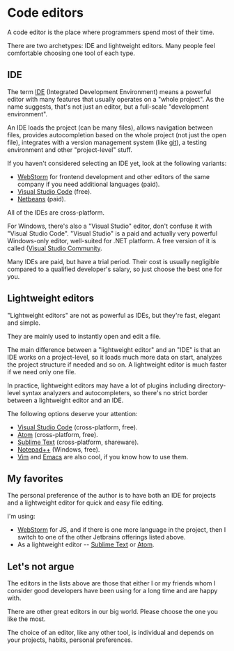# Code editors

A code editor is the place where programmers spend most of their time.

There are two archetypes: IDE and lightweight editors. Many people feel comfortable choosing one tool of each type.

## IDE

The term [IDE](https://en.wikipedia.org/wiki/Integrated_development_environment) (Integrated Development Environment) means a powerful editor with many features that usually operates on a "whole project". As the name suggests, that's not just an editor, but a full-scale "development environment".

An IDE loads the project (can be many files), allows navigation between files, provides autocompletion based on the whole project (not just the open file), integrates with a version management system (like [git](https://git-scm.com/)), a testing environment and other "project-level" stuff.

If you haven't considered selecting an IDE yet, look at the following variants:

- [WebStorm](http://www.jetbrains.com/webstorm/) for frontend development and other editors of the same company if you need additional languages (paid).
- [Visual Studio Code](https://code.visualstudio.com/) (free).
- [Netbeans](http://netbeans.org/) (paid).

All of the IDEs are cross-platform.

For Windows, there's also a "Visual Studio" editor, don't confuse it with "Visual Studio Code". "Visual Studio" is a paid and actually very powerful Windows-only editor, well-suited for .NET platform. A free version of it is called ([Visual Studio Community](https://www.visualstudio.com/vs/community/).

Many IDEs are paid, but have a trial period. Their cost is usually negligible compared to a qualified developer's salary, so just choose the best one for you.

## Lightweight editors

"Lightweight editors" are not as powerful as IDEs, but they're fast, elegant and simple.

They are mainly used to instantly open and edit a file.

The main difference between a "lightweight editor" and an "IDE" is that an IDE works on a project-level, so it loads much more data on start, analyzes the project structure if needed and so on. A lightweight editor is much faster if we need only one file.

In practice, lightweight editors may have a lot of plugins including directory-level syntax analyzers and autocompleters, so there's no strict border between a lightweight editor and an IDE.

The following options deserve your attention:

- [Visual Studio Code](https://code.visualstudio.com/) (cross-platform, free).
- [Atom](https://atom.io/) (cross-platform, free).
- [Sublime Text](http://www.sublimetext.com) (cross-platform, shareware).
- [Notepad++](https://notepad-plus-plus.org/) (Windows, free).
- [Vim](http://www.vim.org/) and [Emacs](https://www.gnu.org/software/emacs/) are also cool, if you know how to use them.

## My favorites

The personal preference of the author is to have both an IDE for projects and a lightweight editor for quick and easy file editing.

I'm using:

- [WebStorm](http://www.jetbrains.com/webstorm/) for JS, and if there is one more language in the project, then I switch to one of the other Jetbrains offerings listed above.
- As a lightweight editor -- [Sublime Text](http://www.sublimetext.com) or [Atom](https://atom.io/).

## Let's not argue

The editors in the lists above are those that either I or my friends whom I consider good developers have been using for a long time and are happy with.

There are other great editors in our big world. Please choose the one you like the most.

The choice of an editor, like any other tool, is individual and depends on your projects, habits, personal preferences.
